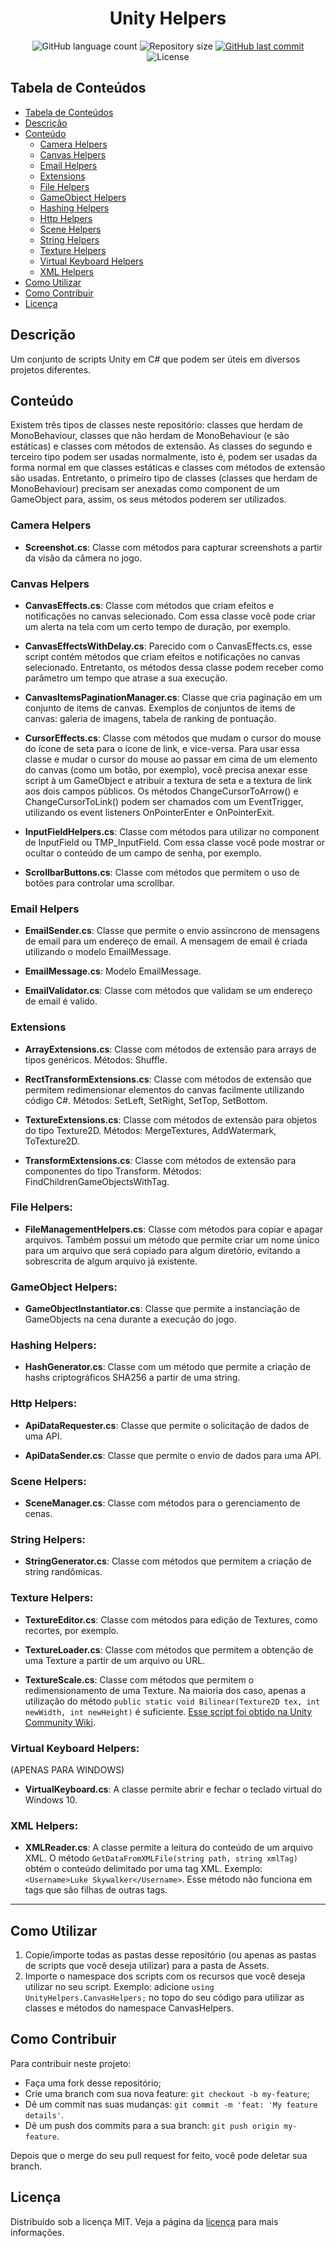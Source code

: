 <h1 align="center">
    Unity Helpers
</h1>

<p align="center">
  <img alt="GitHub language count" src="https://img.shields.io/github/languages/count/JV-Amorim/Unity-Helpers">

  <img alt="Repository size" src="https://img.shields.io/github/repo-size/JV-Amorim/Unity-Helpers">

  <a href="https://github.com/JV-Amorim/Unity-Helpers/commits/master">
    <img alt="GitHub last commit" src="https://img.shields.io/github/last-commit/JV-Amorim/Unity-Helpers">
  </a>

  <img alt="License" src="https://img.shields.io/badge/license-MIT-brightgreen">
</p>

## Tabela de Conteúdos

- [Tabela de Conteúdos](#tabela-de-conte%C3%BAdo)
- [Descrição](#descri%C3%A7%C3%A3o)
- [Conteúdo](#conte%C3%BAdo)
  - [Camera Helpers](#camera-helpers)
  - [Canvas Helpers](#canvas-helpers)
  - [Email Helpers](#email-helpers)
  - [Extensions](#extensions)
  - [File Helpers](file-helpers)
  - [GameObject Helpers](gameobject-helpers)
  - [Hashing Helpers](hashing-helpers)
  - [Http Helpers](http-helpers)
  - [Scene Helpers](scene-helpers)
  - [String Helpers](string-helpers)
  - [Texture Helpers](texture-helpers)
  - [Virtual Keyboard Helpers](virtual-keyboard-helpers)
  - [XML Helpers](xml-helpers)
- [Como Utilizar](#como-utilizar)
- [Como Contribuir](#como-contribuir)
- [Licença](#licen%C3%A7a)

## Descrição

Um conjunto de scripts Unity em C# que podem ser úteis em diversos projetos diferentes.

## Conteúdo

Existem três tipos de classes neste repositório: classes que herdam de MonoBehaviour, classes que não herdam de MonoBehaviour (e são estáticas) e classes com métodos de extensão. As classes do segundo e terceiro tipo podem ser usadas normalmente, isto é, podem ser usadas da forma normal em que classes estáticas e classes com métodos de extensão são usadas. Entretanto, o primeiro tipo de classes (classes que herdam de MonoBehaviour) precisam ser anexadas como component de um GameObject para, assim, os seus métodos poderem ser utilizados.

### Camera Helpers

- **Screenshot.cs**: Classe com métodos para capturar screenshots a partir da visão da câmera no jogo.

### Canvas Helpers

- **CanvasEffects.cs**: Classe com métodos que criam efeitos e notificações no canvas selecionado. Com essa classe você pode criar um alerta na tela com um certo tempo de duração, por exemplo.

- **CanvasEffectsWithDelay.cs**: Parecido com o  CanvasEffects.cs, esse script contém métodos que criam efeitos e notificações no canvas selecionado. Entretanto, os métodos dessa classe podem receber como parâmetro um tempo que atrase a sua execução.

- **CanvasItemsPaginationManager.cs**: Classe que cria paginação em um conjunto de items de canvas. Exemplos de conjuntos de items de canvas: galeria de imagens, tabela de ranking de pontuação.

- **CursorEffects.cs**: Classe com métodos que mudam o cursor do mouse do ícone de seta para o ícone de link, e vice-versa. Para usar essa classe e mudar o cursor do mouse ao passar em cima de um elemento do canvas (como um botão, por exemplo), você precisa anexar esse script à um GameObject e atribuir a textura de seta e a textura de link aos dois campos públicos. Os métodos ChangeCursorToArrow() e ChangeCursorToLink() podem ser chamados com um EventTrigger, utilizando os event listeners OnPointerEnter e OnPointerExit.

- **InputFieldHelpers.cs**: Classe com métodos para utilizar no component de InputField ou TMP_InputField. Com essa classe você pode mostrar or ocultar o conteúdo de um campo de senha, por exemplo.

- **ScrollbarButtons.cs**: Classe com métodos que permitem o uso de botões para controlar uma scrollbar.

### Email Helpers

- **EmailSender.cs**: Classe que permite o envio assíncrono de mensagens de email para um endereço de email. A mensagem de email é criada utilizando o modelo EmailMessage.

- **EmailMessage.cs**: Modelo EmailMessage.

- **EmailValidator.cs**: Classe com métodos que validam se um endereço de email é valido.

### Extensions

- **ArrayExtensions.cs**: Classe com métodos de extensão para arrays de tipos genéricos. Métodos: Shuffle.

- **RectTransformExtensions.cs**: Classe com métodos de extensão que permitem redimensionar elementos do canvas facilmente utilizando código C#. Métodos: SetLeft, SetRight, SetTop, SetBottom.

- **TextureExtensions.cs**: Classe com métodos de extensão para objetos do tipo Texture2D. Métodos: MergeTextures, AddWatermark, ToTexture2D.

- **TransformExtensions.cs**: Classe com métodos de extensão para componentes do tipo Transform. Métodos: FindChildrenGameObjectsWithTag.

### File Helpers:

- **FileManagementHelpers.cs**: Classe com métodos para copiar e apagar arquivos. Também possui um método que permite criar um nome único para um arquivo que será copiado para algum diretório, evitando a sobrescrita de algum arquivo já existente.

### GameObject Helpers:

- **GameObjectInstantiator.cs**: Classe que permite a instanciação de GameObjects na cena durante a execução do jogo.

### Hashing Helpers:

- **HashGenerator.cs**: Classe com um método que permite a criação de hashs criptográficos SHA256 a partir de uma string.

### Http Helpers:

- **ApiDataRequester.cs**: Classe que permite o solicitação de dados de uma API.

- **ApiDataSender.cs**: Classe que permite o envio de dados para uma API.

### Scene Helpers:

- **SceneManager.cs**: Classe com métodos para o gerenciamento de cenas.

### String Helpers:

- **StringGenerator.cs**: Classe com métodos que permitem a criação de string randômicas.

### Texture Helpers:

- **TextureEditor.cs**: Classe com métodos para edição de Textures, como recortes, por exemplo.

- **TextureLoader.cs**: Classe com métodos que permitem a obtenção de uma Texture a partir de um arquivo ou URL.

- **TextureScale.cs**: Classe com métodos que permitem o redimensionamento de uma Texture. Na maioria dos caso, apenas a utilização do método `public static void Bilinear(Texture2D tex, int newWidth, int newHeight)` é suficiente. [Esse script foi obtido na Unity Community Wiki](https://wiki.unity3d.com/index.php/TextureScale).

### Virtual Keyboard Helpers:

(APENAS PARA WINDOWS)

- **VirtualKeyboard.cs**: A classe permite abrir e fechar o teclado virtual do Windows 10.

### XML Helpers:

- **XMLReader.cs**: A classe permite a leitura do conteúdo de um arquivo XML. O método `GetDataFromXMLFile(string path, string xmlTag)` obtém o conteúdo delimitado por uma tag XML. Exemplo: `<Username>Luke Skywalker</Username>`. Esse método não funciona em tags que são filhas de outras tags.

---

## Como Utilizar

1. Copie/importe todas as pastas desse repositório (ou apenas as pastas de scripts que você deseja utilizar) para a pasta de Assets.
2. Importe o namespace dos scripts com os recursos que você deseja utilizar no seu script. Exemplo: adicione `using UnityHelpers.CanvasHelpers;` no topo do seu código para utilizar as classes e métodos do namespace CanvasHelpers.

## Como Contribuir

Para contribuir neste projeto:

- Faça uma fork desse repositório;
- Crie uma branch com sua nova feature: `git checkout -b my-feature`;
- Dê um commit nas suas mudanças: `git commit -m 'feat: 'My feature details'`.
- Dê um push dos commits para a sua branch: `git push origin my-feature`.

Depois que o merge do seu pull request for feito, você pode deletar sua branch.

## Licença

Distribuído sob a licença MIT. Veja a página da [licença](https://opensource.org/licenses/MIT) para mais informações.
